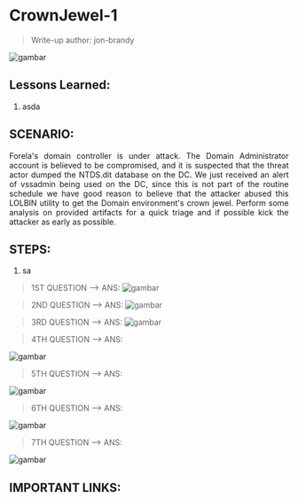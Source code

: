 # CrownJewel-1
> Write-up author: jon-brandy

![gambar](https://github.com/user-attachments/assets/e8443d20-7b8e-46c1-9d8a-5000da083f5d)


## Lessons Learned:
1. asda

## SCENARIO:
<p align="justify">Forela's domain controller is under attack. The Domain Administrator account is believed to be compromised, and it is suspected that the threat actor dumped the NTDS.dit database on the DC. We just received an alert of vssadmin being used on the DC, since this is not part of the routine schedule we have good reason to believe that the attacker abused this LOLBIN utility to get the Domain environment's crown jewel. Perform some analysis on provided artifacts for a quick triage and if possible kick the attacker as early as possible.</p>

## STEPS:
1. sa

> 1ST QUESTION --> ANS: 
![gambar](https://github.com/user-attachments/assets/325d09da-1e48-418f-8b4d-404aa1918ad4)

> 2ND QUESTION --> ANS:
![gambar](https://github.com/user-attachments/assets/eeb13256-ea82-45c3-a944-f2e35231553f)

> 3RD QUESTION --> ANS:
![gambar](https://github.com/user-attachments/assets/c29a0412-e891-4521-b646-edb040c59c63)

> 4TH QUESTION --> ANS:

![gambar](https://github.com/user-attachments/assets/b91105c7-10ce-41d9-9f3a-92ad5c855e57)


> 5TH QUESTION --> ANS:

![gambar](https://github.com/user-attachments/assets/df20c724-0692-4f74-a6bd-3bab6df76d2a)


> 6TH QUESTION --> ANS:

![gambar](https://github.com/user-attachments/assets/69f82d81-a2f5-4da3-abe9-455b3d671a96)


> 7TH QUESTION --> ANS:

![gambar](https://github.com/user-attachments/assets/f9b25054-7c0f-4cfa-9227-130f59f47dff)


## IMPORTANT LINKS:

```

```
